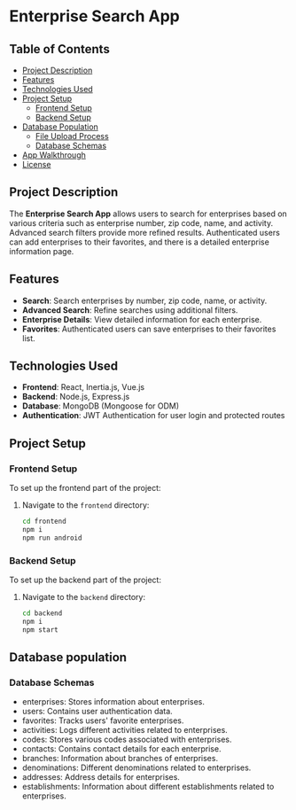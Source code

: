 # Enterprise Search App

## Table of Contents
- [Project Description](#project-description)
- [Features](#features)
- [Technologies Used](#technologies-used)
- [Project Setup](#project-setup)
  - [Frontend Setup](#frontend-setup)
  - [Backend Setup](#backend-setup)
- [Database Population](#database-population)
  - [File Upload Process](#file-upload-process)
  - [Database Schemas](#database-schemas)
- [App Walkthrough](#app-walkthrough)
- [License](#license)

## Project Description

The **Enterprise Search App** allows users to search for enterprises based on various criteria such as enterprise number, zip code, name, and activity. Advanced search filters provide more refined results. Authenticated users can add enterprises to their favorites, and there is a detailed enterprise information page.

## Features

- **Search**: Search enterprises by number, zip code, name, or activity.
- **Advanced Search**: Refine searches using additional filters.
- **Enterprise Details**: View detailed information for each enterprise.
- **Favorites**: Authenticated users can save enterprises to their favorites list.


## Technologies Used

- **Frontend**: React, Inertia.js, Vue.js
- **Backend**: Node.js, Express.js
- **Database**: MongoDB (Mongoose for ODM)
- **Authentication**: JWT Authentication for user login and protected routes


## Project Setup

### Frontend Setup

To set up the frontend part of the project:

1. Navigate to the `frontend` directory:
   ```bash
   cd frontend
   npm i
   npm run android
### Backend Setup

To set up the backend part of the project:

1. Navigate to the `backend` directory:
   ```bash
   cd backend
   npm i
   npm start

## Database population
### Database Schemas
- enterprises: Stores information about enterprises.
- users: Contains user authentication data.
- favorites: Tracks users' favorite enterprises.
- activities: Logs different activities related to enterprises.
- codes: Stores various codes associated with enterprises.
- contacts: Contains contact details for each enterprise.
- branches: Information about branches of enterprises.
- denominations: Different denominations related to enterprises.
- addresses: Address details for enterprises.
- establishments: Information about different establishments related to enterprises.

